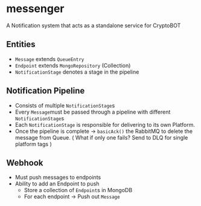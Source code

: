 # messenger
A Notification system that acts as a standalone service for CryptoBOT

## Entities
- `Message` extends `QueueEntry`
- `Endpoint` extends `MongoRepository` (Collection)
- `NotificationStage` denotes a stage in the pipeline

## Notification Pipeline
- Consists of multiple `NotificationStage`s
- Every `Message`must be passed through a pipeline with different `NotificationStage`s
- Each `NotificationStage` is responsible for delivering to its own Platform.
- Once the pipeline is complete -> `basicAck()` the RabbitMQ to delete the message from Queue. ( What if only one fails? Send to DLQ for single platform tags )



## Webhook
- Must push messages to endpoints
- Ability to add an Endpoint to push
  - Store a collection of `Endpoint`s in MongoDB
  - For each endpoint -> Push out `Message`

